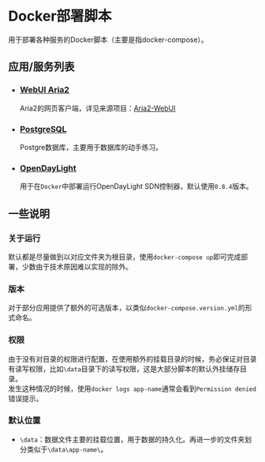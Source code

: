 # Docker部署脚本

用于部署各种服务的Docker脚本（主要是指docker-compose）。  

## 应用/服务列表

- ### [WebUI Aria2](https://github.com/AcherStyx/Docker-Deploy/tree/master/WebUI-Aria2)

    Aria2的网页客户端，详见来源项目：[Aria2-WebUI](https://github.com/ziahamza/webui-aria2)  

- ### [PostgreSQL](https://github.com/AcherStyx/Docker-Deploy/tree/master/PostgreSQL)

    Postgre数据库，主要用于数据库的动手练习。  

- ### [OpenDayLight](https://github.com/AcherStyx/Docker-Deploy/tree/master/OpenDayLight)

    用于在`Docker`中部署运行OpenDayLight SDN控制器，默认使用`0.8.4`版本。  

## 一些说明

### 关于运行

默认都是尽量做到以对应文件夹为根目录，使用`docker-compose up`即可完成部署，少数由于技术原因难以实现的除外。  

### 版本

对于部分应用提供了额外的可选版本，以类似`docker-compose.version.yml`的形式命名。  

### 权限

由于没有对目录的权限进行配置，在使用额外的挂载目录的时候，务必保证对目录有读写权限，比如`\data`目录下的读写权限，这是大部分脚本的默认外挂储存目录。  
发生这种情况的时候，使用`docker logs app-name`通常会看到`Permission denied`错误提示。  

### 默认位置

- `\data`：数据文件主要的挂载位置，用于数据的持久化。再进一步的文件夹划分类似于`\data\app-name\`。  
